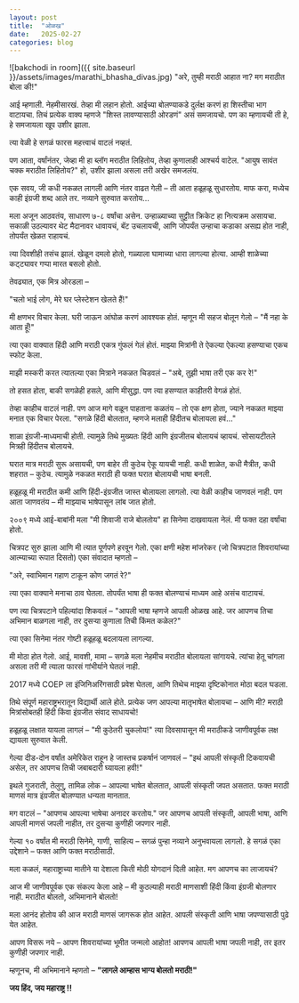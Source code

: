 ```yaml
---
layout: post
title:  "ओळख"
date:   2025-02-27
categories: blog
---
```

![bakchodi in room]({{ site.baseurl }}/assets/images/marathi_bhasha_divas.jpg)
"अरे, तुम्ही मराठी आहात ना? मग मराठीत बोला की!"

आई म्हणाली.
नेहमीसारखं.
तेव्हा मी लहान होतो.
आईच्या बोलण्याकडे दुर्लक्ष करणं हा शिस्तीचा भाग वाटायचा. तिचं प्रत्येक वाक्य म्हणजे "शिस्त लावण्यासाठी ओरडणं" असं समजायचो. पण का म्हणायची ती हे, हे समजायला खूप उशीर झाला.

त्या वेळी हे सगळं फारस महत्त्वाचं वाटलं नव्हतं.

पण आता, वर्षांनंतर, जेव्हा मी हा ब्लॉग मराठीत लिहितोय, तेव्हा कुणालाही आश्चर्य वाटेल. "आयुष सावंत चक्क मराठीत लिहितोय?"
हो, उशीर झाला असला तरी अखेर समजलंय.

एक सवय, जी कधी नकळत लागली आणि नंतर वाढत गेली – ती आता हळूहळू सुधारतोय.
माफ करा, मध्येच काही इंग्रजी शब्द आले तर. नव्याने सुरुवात करतोय…

मला अजून आठवतंय, साधारण ७-८ वर्षांचा असेन.
उन्हाळ्याच्या सुट्टीत क्रिकेट हा नित्यक्रम असायचा.
सकाळी उठल्यावर थेट मैदानावर धावायचं, बॅट उचलायची, आणि जोपर्यंत उन्हाचा कडाका असह्य होत नाही, तोपर्यंत खेळत राहायचं.

त्या दिवशीही तसंच झालं. खेळून दमलो होतो, गळ्याला घामाच्या धारा लागल्या होत्या.
आम्ही शाळेच्या कट्ट्यावर गप्पा मारत बसलो होतो.

तेवढ्यात, एक मित्र ओरडला –

"चलो भाई लोग, मेरे घर प्लेस्टेशन खेलते हैं!"

मी क्षणभर विचार केला. घरी जाऊन आंघोळ करणं आवश्यक होतं. म्हणून मी सहज बोलून गेलो –
"मैं नहा के आता हूँ!"

त्या एका वाक्यात हिंदी आणि मराठी एकत्र गुंफलं गेलं होतं.
माझ्या मित्रांनी ते ऐकल्या ऐकल्या हसण्याचा एकच स्फोट केला.

माझी मस्करी करत त्यातल्या एका मित्राने नकळत चिडवलं –
"अबे, तुझी भाषा तरी एक कर रे!"

तो हसत होता, बाकी सगळेही हसले, आणि मीसुद्धा.
पण त्या हसण्यात काहीतरी वेगळं होतं.

तेव्हा काहीच वाटलं नाही. पण आज मागे वळून पाहताना कळतंय – तो एक क्षण होता, ज्याने नकळत माझ्या मनात एक विचार पेरला.
"सगळे हिंदी बोलतात, म्हणजे मलाही हिंदीतच बोलायला हवं..."

शाळा इंग्रजी-माध्यमाची होती.
त्यामुळे तिथे मुख्यतः हिंदी आणि इंग्रजीतच बोलायचं व्हायचं.
सोसायटीतले मित्रही हिंदीतच बोलायचे.

घरात मात्र मराठी सुरू असायची, पण बाहेर ती कुठेच ऐकू यायची नाही.
कधी शाळेत, कधी मैत्रीत, कधी शहरात – कुठेच.
त्यामुळे नकळत मराठी ही फक्त घरात बोलायची भाषा बनली.

हळूहळू मी मराठीत कमी आणि हिंदी-इंग्रजीत जास्त बोलायला लागलो.
त्या वेळी काहीच जाणवलं नाही.
पण आता जाणवतंय – मी माझ्याच भाषेपासून लांब जात होतो.

२००९ मध्ये आई-बाबांनी मला "मी शिवाजी राजे बोलतोय" हा सिनेमा दाखवायला नेलं.
मी फक्त दहा वर्षांचा होतो.

चित्रपट सुरु झाला आणि मी त्यात पूर्णपणे हरवून गेलो.
एका क्षणी महेश मांजरेकर (जो चित्रपटात शिवरायांच्या आत्म्याच्या रूपात दिसतो) एका संवादात म्हणतो –

"अरे, स्वाभिमान गहाण टाकून कोण जगतं रे?"

त्या एका वाक्याने मनाचा ठाव घेतला.
तोपर्यंत भाषा ही फक्त बोलण्याचं माध्यम आहे असंच वाटायचं.

पण त्या चित्रपटाने पहिल्यांदा शिकवलं –
"आपली भाषा म्हणजे आपली ओळख आहे. जर आपणच तिचा अभिमान बाळगला नाही, तर दुसऱ्या कुणाला तिची किंमत कळेल?"

त्या एका सिनेमा नंतर गोष्टी हळूहळू बदलायला लागल्या.

मी मोठा होत गेलो.
आई, मावशी, मामा – सगळे मला नेहमीच मराठीत बोलायला सांगायचे.
त्यांचा हेतू चांगला असला तरी मी त्याला फारसं गांभीर्याने घेतलं नाही.

2017 मध्ये COEP ला इंजिनिअरिंगसाठी प्रवेश घेतला, आणि तिथेच माझ्या दृष्टिकोनात मोठा बदल घडला.

तिथे संपूर्ण महाराष्ट्रभरातून विद्यार्थी आले होते.
प्रत्येक जण आपल्या मातृभाषेत बोलायचा – आणि मी?
मराठी मित्रांसोबतही हिंदी किंवा इंग्रजीत संवाद साधायचो!

हळूहळू लक्षात यायला लागलं –
"मी कुठेतरी चुकलोय!"
त्या दिवसापासून मी मराठीकडे जाणीवपूर्वक लक्ष द्यायला सुरुवात केली.

गेल्या दीड-दोन वर्षांत अमेरिकेत राहून हे जास्तच प्रकर्षानं जाणवलं –
"इथं आपली संस्कृती टिकवायची असेल, तर आपणच तिची जबाबदारी घ्यायला हवी!"

इथले गुजराती, तेलुगु, तामिळ लोक – आपल्या भाषेत बोलतात, आपली संस्कृती जपत असतात.
फक्त मराठी माणसं मात्र इंग्रजीत बोलण्यात धन्यता मानतात.

मग वाटलं – "आपणच आपल्या भाषेचा अनादर करतोय."
जर आपणच आपली संस्कृती, आपली भाषा, आणि आपली माणसं जपली नाहीत,
तर दुसऱ्या कुणीही जपणार नाही.

गेल्या १० वर्षांत मी मराठी सिनेमे, गाणी, साहित्य – सगळं पुन्हा नव्याने अनुभवायला लागलो.
हे सगळं एका उद्देशाने – फक्त आणि फक्त मराठीसाठी.

मला कळलं, महाराष्ट्राच्या मातीने या देशाला किती मोठी योगदानं दिली आहेत.
मग आपणच का लाजायचं?

आज मी जाणीवपूर्वक एक संकल्प केला आहे –
मी कुठल्याही मराठी माणसाशी हिंदी किंवा इंग्रजी बोलणार नाही.
मराठीत बोलतो, अभिमानाने बोलतो!

मला आनंद होतोय की आज मराठी माणसं जागरूक होत आहेत.
आपली संस्कृती आणि भाषा जपण्यासाठी पुढे येत आहेत.

आपण विसरू नये –
आपण शिवरायांच्या भूमीत जन्मलो आहोत!
आपणच आपली भाषा जपली नाही, तर इतर कुणीही जपणार नाही.

म्हणूनच, मी अभिमानाने म्हणतो –
**"लागले आम्हास भाग्य बोलतो मराठी!"**

**जय हिंद, जय महाराष्ट्र !!**